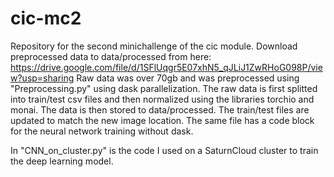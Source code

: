 # cic-mc2

Repository for the second minichallenge of the cic module. 
Download preprocessed data to data/processed from here: https://drive.google.com/file/d/1SFlUqgr5E07xhN5_qJLiJ1ZwRHoG098P/view?usp=sharing
Raw data was over 70gb and was preprocessed using "Preprocessing.py" using dask parallelization. The raw data is first splitted into train/test csv files and then normalized using the libraries torchio and monai. 
The data is then stored to data/processed. The train/test files are updated to match the new image location. The same file has a code block for the neural network training without dask.

In "CNN_on_cluster.py" is the code I used on a SaturnCloud cluster to train the deep learning model.
